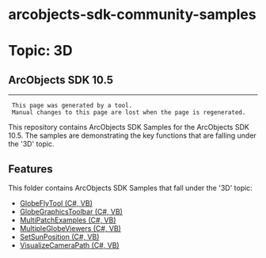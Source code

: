 # arcobjects-sdk-community-samples 
# Topic: 3D
## ArcObjects SDK 10.5  

----------
     This page was generated by a tool.
     Manual changes to this page are lost when the page is regenerated.

This repository contains ArcObjects SDK Samples for the ArcObjects SDK 10.5.  The samples are demonstrating the key functions that are falling under the '3D' topic.  


## Features

This folder contains ArcObjects SDK Samples that fall under the '3D' topic:

* [GlobeFlyTool (C#, VB)](../../../../tree/master/Net/3D//GlobeFlyTool)  
* [GlobeGraphicsToolbar (C#, VB)](../../../../tree/master/Net/3D//GlobeGraphicsToolbar)  
* [MultiPatchExamples (C#, VB)](../../../../tree/master/Net/3D//MultiPatchExamples)  
* [MultipleGlobeViewers (C#, VB)](../../../../tree/master/Net/3D//MultipleGlobeViewers)  
* [SetSunPosition (C#, VB)](../../../../tree/master/Net/3D//SetSunPosition)  
* [VisualizeCameraPath (C#, VB)](../../../../tree/master/Net/3D//VisualizeCameraPath)  


